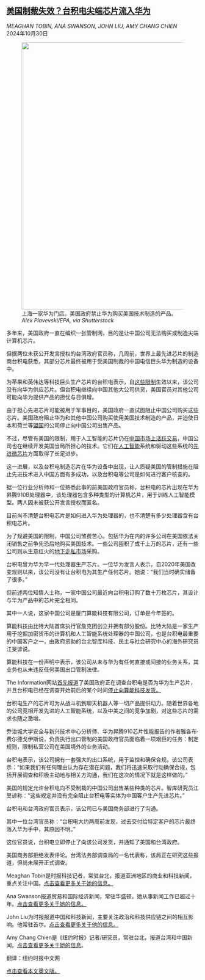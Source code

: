 <!--1730259421000-->
[美国制裁失效？台积电尖端芯片流入华为](https://cn.nytimes.com/business/20241030/tsmc-huawei-computer-chips/)
------

<address>MEAGHAN TOBIN, ANA SWANSON, JOHN LIU, AMY CHANG CHIEN</address><time pudate="2024-10-30 11:05:34" datetime="2024-10-30 11:05:34">2024年10月30日</time><figure><img src="https://images.weserv.nl/?url=static01.nyt.com/images/2024/10/28/multimedia/00TSMC-HUAWEI-cqtk/00TSMC-HUAWEI-cqtk-master1050.jpg" width="1050" height="700"><figcaption>上海一家华为门店。美国政府禁止华为购买美国技术制造的产品。 <cite>Alex Plavevski/EPA, via Shutterstock</cite></figcaption></figure><section><p>多年来，美国政府一直在编织一张管制网，目的是让中国公司无法购买或制造尖端计算机芯片。</p><p>但据两位未获公开发言授权的台湾政府官员称，几周前，世界上最先进芯片的制造商台积电获悉，其部分芯片最终被用于受美国制裁的中国电信巨头华为制造的设备中。</p><p>为苹果和英伟达等科技巨头生产芯片的台积电表示，自<a href="https://www.nytimes.com/2020/05/15/business/economy/commerce-department-huawei.html">这些限制</a>生效以来，该公司没有向华为供应芯片。但台积电继续向中国其他大公司供货，美国官员对其他公司可能向华为提供产品的担忧与日俱增。</p><p>由于担心先进芯片可能被用于军事目的，美国政府一直试图阻止中国公司购买这些芯片。美国政府阻止华为和其他中国公司购买使用美国技术制造的产品，并迫使日本和荷兰等<a href="https://www.nytimes.com/2024/08/09/business/economy/china-us-chip-semiconductors.html">盟国</a>的公司停止向中国公司出售产品。</p><p>不过，尽管有美国的限制，用于人工智能的芯片仍在<a href="https://cn.nytimes.com/technology/20240805/china-ai-microchips/" title="Link: https://cn.nytimes.com/technology/20240805/china-ai-microchips/">中国市场上活跃交易</a>，中国公司也在继续开发美国当局所担心的技术。它们在<a href="https://cn.nytimes.com/technology/20240726/china-open-source-ai/" title="Link: https://cn.nytimes.com/technology/20240726/china-open-source-ai/">人工智能</a>系统和驱动这些系统的<a href="https://www.nytimes.com/2024/09/16/technology/smic-china-us-trade-war.html">先进微芯片</a>方面取得了长足进步。</p><p>这一进展，以及台积电制造芯片在华为设备中出现，让人质疑美国的管制措施在阻止先进技术进入中国方面有多成功，以及台积电等公司是如何进行客户核查的。</p><p>据一位行业分析师和一位熟悉此事的前美国政府官员称，台积电的芯片出现在华为昇腾910B处理器中，该处理器包含多种类型的计算机芯片，用于训练人工智能模型。两人因未被获公开发言授权而匿名。</p><p>目前尚不清楚台积电芯片是如何进入华为处理器的，也不清楚有多少处理器含有台积电芯片。</p><p>为了规避美国的限制，中国公司煞费苦心。包括华为在内的许多公司在美国依法关闭销售之前争先恐后地购买美国技术。一些公司囤积了成千上万的芯片，还有一些公司则从生意红火的<a href="https://cn.nytimes.com/technology/20240805/china-ai-microchips/">地下走私市场</a>采购。</p><p>台积电曾为华为早一代处理器生产芯片。一位华为发言人表示，自2020年美国改变规则以来，该公司没有让台积电为其生产任何芯片。她说：“我们当时确实储备了很多。”</p><p>但前述两位知情人士称，一家中国公司最近向台积电订购了数十万枚芯片，其设计与华为产品中的芯片完全相同。</p><p>其中一人说，这家中国公司是厦门算能科技有限公司，订单是今年签的。</p><p>算能科技由比特大陆首席执行官詹克团创立并拥有部分股份。比特大陆是一家生产用于挖掘加密货币的计算机和人工智能系统处理器的中国公司，也是台积电最重要的中国客户之一，由政府资助的台北智库科技、民主与社会研究中心的海外研究员江旻谚说。</p><p>算能科技在一份声明中表示，该公司从未与华为有任何直接或间接的业务关系，其业务也从未违反任何美国出口管制法律。</p><p>The Information网站<a rel="noopener noreferrer" target="_blank" href="https://www.theinformation.com/briefings/u-s-investigates-tsmcs-business-with-huawei">首先报道</a>了美国政府正在调查台积电是否为华为生产芯片，并且台积电已经在调查开始前后的某个时间<a rel="noopener noreferrer" target="_blank" href="https://www.theinformation.com/articles/tsmc-cut-off-chinese-crypto-moguls-firm-as-us-probes-huawei-link" title="Link: https://www.theinformation.com/articles/tsmc-cut-off-chinese-crypto-moguls-firm-as-us-probes-huawei-link">停止向算能科技发货。</a></p><p>台积电生产的芯片可为从战斗机到聊天机器人等一切产品提供动力。随着世界各地的公司竞相开发先进的人工智能系统，以及中美之间的竞争加剧，对这些芯片的需求也随之激增。</p><p>乔治城大学安全与新兴技术中心分析师、华为昇腾910芯片性能报告的作者雅各布·费尔德戈伊斯说，负责执行出口管制的美国政府官员面临着一项艰巨的任务：制定规则，限制私营公司在美国境外的业务活动。</p><p>台积电表示，该公司拥有一套强大的出口系统，用于监控和确保合规。该公司表示：“如果我们有任何理由认为存在潜在问题，我们将迅速采取行动确保合规，包括开展调查和积极主动地与相关方沟通，我们在这次的情况下就是这样做的。”</p><p>美国的规定允许台积电向不受制裁的中国公司出售某些种类的芯片。智库研究员江旻谚称：“这些规定并没有完全阻止台积电等实体为中国客户生产先进芯片。”</p><p>台积电和台湾政府官员表示，该公司已与美国商务部进行了沟通。</p><p>其中一位台湾官员称：“台积电大约两周前发现，过去交付给特定客户的芯片最终落入华为手中，其原因不明。”</p><p>这位官员说，台积电立即停止了向该公司发货，并通知了美国和台湾政府。</p><p>美国商务部拒绝发表评论。台湾法务部调查局的一名代表称，该局正在研究这些报道，但尚未展开正式调查。</p></section><footer><p>Meaghan Tobin是时报科技记者，常驻台北，报道亚洲地区的商业和科技新闻，重点关注中国。<a rel="nofollow" target="_blank" href="https://www.nytimes.com/by/meaghan-tobin">点击查看更多关于她的信息。</a></p><p>Ana Swanson报道贸易和国际经济新闻，常驻华盛顿。她从事新闻工作已超过十年。<a rel="nofollow" target="_blank" href="https://www.nytimes.com/by/ana-swanson?action=click&pgtype=Article&state=default&variant=1_link&block=storyline_reporter_bio_recirc">点击查看更多关于她的信息。</a></p><p>John Liu为时报报道中国和科技新闻，主要关注政治和科技供应链之间的相互影响。他常驻首尔。<a rel="nofollow" target="_blank" href="https://www.nytimes.com/by/john-liu">点击查看更多关于他的信息。</a></p><p>Amy Chang Chien是《纽约时报》记者/研究员，常驻台北，报道台湾和中国新闻。<a rel="nofollow" target="_blank" href="https://www.nytimes.com/by/amy-chang-chien">点击查看更多关于她的信息</a>。</p><p>翻译：纽约时报中文网</p><a rel="nofollow" target="_blank" href="https://www.nytimes.com/2024/10/29/business/tsmc-huawei-computer-chips.html">点击查看本文英文版。</a></footer>
